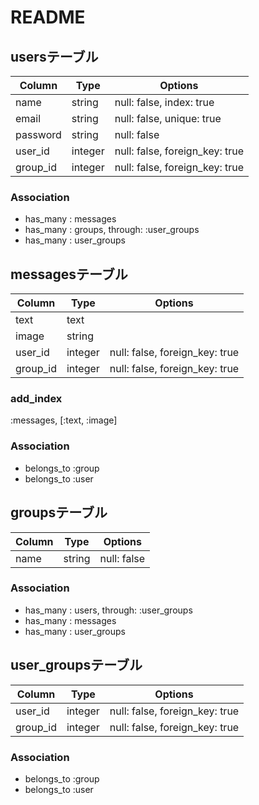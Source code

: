 # README

## usersテーブル

|Column|Type|Options|
|------|----|-------|
|name|string|null: false, index: true|
|email|string|null: false, unique: true|
|password|string|null: false|
|user_id|integer|null: false, foreign_key: true|
|group_id|integer|null: false, foreign_key: true|


### Association
- has_many : messages
- has_many : groups, through: :user_groups
- has_many : user_groups




## messagesテーブル

|Column|Type|Options|
|------|----|-------|
|text|text|
|image|string|
|user_id|integer|null: false, foreign_key: true|
|group_id|integer|null: false, foreign_key: true|

### add_index
 :messages, [:text, :image]

### Association
- belongs_to :group
- belongs_to :user



## groupsテーブル

|Column|Type|Options|
|------|----|-------|
|name| string |null: false|

### Association
- has_many : users, through: :user_groups
- has_many : messages
- has_many : user_groups


## user_groupsテーブル

|Column|Type|Options|
|------|----|-------|
|user_id|integer|null: false, foreign_key: true|
|group_id|integer|null: false, foreign_key: true|

### Association
- belongs_to :group
- belongs_to :user
